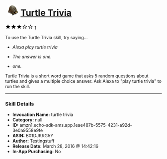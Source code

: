 # &nbsp;<img src="skill_icon" alt="Turtle Trivia icon" width="36"> [Turtle Trivia](http://alexa.amazon.com/#skills/amzn1.echo-sdk-ams.app.1eae487b-5575-4231-a92d-3e0a9558e9fe)
![3 stars](../../images/ic_star_black_18dp_1x.png)![3 stars](../../images/ic_star_black_18dp_1x.png)![3 stars](../../images/ic_star_black_18dp_1x.png)![3 stars](../../images/ic_star_border_black_18dp_1x.png)![3 stars](../../images/ic_star_border_black_18dp_1x.png) 1

To use the Turtle Trivia skill, try saying...

* *Alexa play turtle trivia*

* *The answer is one.*

* *one.*

Turtle Trivia is a short word game that asks 5 random questions about turtles and gives a multiple choice answer.  Ask Alexa to "play turtle trivia" to run the skill.

***

### Skill Details

* **Invocation Name:** turtle trivia
* **Category:** null
* **ID:** amzn1.echo-sdk-ams.app.1eae487b-5575-4231-a92d-3e0a9558e9fe
* **ASIN:** B01DJKRG5Y
* **Author:** Testingstuff
* **Release Date:** March 28, 2016 @ 14:42:16
* **In-App Purchasing:** No

